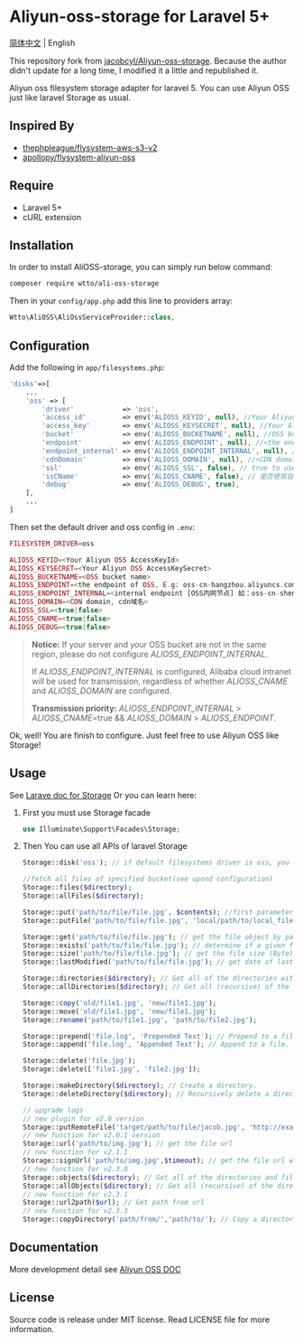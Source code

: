 # Aliyun-oss-storage for Laravel 5+

[简体中文](./readme.md) | English

This repository fork from [jacobcyl/Aliyun-oss-storage](https://github.com/jacobcyl/Aliyun-oss-storage).
Because the author didn't update for a long time, I modified it a little and republished it.

Aliyun oss filesystem storage adapter for laravel 5. You can use Aliyun OSS just like laravel Storage as usual.

## Inspired By

- [thephpleague/flysystem-aws-s3-v2](https://github.com/thephpleague/flysystem-aws-s3-v2)
- [apollopy/flysystem-aliyun-oss](https://github.com/apollopy/flysystem-aliyun-oss)

## Require

- Laravel 5+
- cURL extension

## Installation

In order to install AliOSS-storage, you can simply run below command:

```bash
composer require wtto/ali-oss-storage
```

Then in your `config/app.php` add this line to providers array:

```php
Wtto\AliOSS\AliOssServiceProvider::class,
```

## Configuration

Add the following in `app/filesystems.php`:

```php
'disks'=>[
    ...
    'oss' => [
        'driver'            => 'oss',
        'access_id'         => env('ALIOSS_KEYID', null), //Your Aliyun OSS AccessKeyId
        'access_key'        => env('ALIOSS_KEYSECRET', null), //Your Aliyun OSS AccessKeySecret
        'bucket'            => env('ALIOSS_BUCKETNAME', null), //OSS bucket name
        'endpoint'          => env('ALIOSS_ENDPOINT', null), //<the endpoint of OSS, E.g: oss-cn-hangzhou.aliyuncs.com | custom domain, E.g:img.abc.com> OSS 外网节点或自定义外部域名
        'endpoint_internal' => env('ALIOSS_ENDPOINT_INTERNAL', null), //<internal endpoint [OSS内网节点] 如：oss-cn-shenzhen-internal.aliyuncs.com> v2.0.4 新增配置属性，如果为空，则默认使用 endpoint 配置(由于内网上传有点小问题未解决，请大家暂时不要使用内网节点上传，正在与阿里技术沟通中)
        'cdnDomain'         => env('ALIOSS_DOMAIN', null), //<CDN domain, cdn域名> 如果isCName为true, getUrl会判断cdnDomain是否设定来决定返回的url，如果cdnDomain未设置，则使用endpoint来生成url，否则使用cdn
        'ssl'               => env('ALIOSS_SSL', false), // true to use 'https://' and false to use 'http://'. default is false,
        'isCName'           => env('ALIOSS_CNAME', false), // 是否使用自定义域名,true: 则Storage.url()会使用自定义的cdn或域名生成文件url， false: 则使用外部节点生成url
        'debug'             => env('ALIOSS_DEBUG', true),
    ],
    ...
]
```

Then set the default driver and oss config in `.env`:

```php
FILESYSTEM_DRIVER=oss

ALIOSS_KEYID=<Your Aliyun OSS AccessKeyId>
ALIOSS_KEYSECRET=<Your Aliyun OSS AccessKeySecret>
ALIOSS_BUCKETNAME=<OSS bucket name>
ALIOSS_ENDPOINT=<the endpoint of OSS, E.g: oss-cn-hangzhou.aliyuncs.com | custom domain, E.g:img.abc.com>
ALIOSS_ENDPOINT_INTERNAL=<internal endpoint [OSS内网节点] 如：oss-cn-shenzhen-internal.aliyuncs.com>
ALIOSS_DOMAIN=<CDN domain, cdn域名>
ALIOSS_SSL=<true|false>
ALIOSS_CNAME=<true|false>
ALIOSS_DEBUG=<true|false>
```

> **Notice:** If your server and your OSS bucket are not in the same region, please do not configure _ALIOSS_ENDPOINT_INTERNAL_.
>
> If _ALIOSS_ENDPOINT_INTERNAL_ is configured, Alibaba cloud intranet will be used for transmission, regardless of whether _ALIOSS_CNAME_ and _ALIOSS_DOMAIN_ are configured.
>
> **Transmission priority:** _ALIOSS_ENDPOINT_INTERNAL_ > _ALIOSS_CNAME_=true && _ALIOSS_DOMAIN_ > _ALIOSS_ENDPOINT_.

Ok, well! You are finish to configure. Just feel free to use Aliyun OSS like Storage!

## Usage

See [Larave doc for Storage](https://laravel.com/docs/5.5/filesystem#custom-filesystems)
Or you can learn here:

1. First you must use Storage facade

   ```php
   use Illuminate\Support\Facades\Storage;
   ```

2. Then You can use all APIs of laravel Storage

   ```php
   Storage::disk('oss'); // if default filesystems driver is oss, you can skip this step

   //fetch all files of specified bucket(see upond configuration)
   Storage::files($directory);
   Storage::allFiles($directory);

   Storage::put('path/to/file/file.jpg', $contents); //first parameter is the target file path, second paramter is file content
   Storage::putFile('path/to/file/file.jpg', 'local/path/to/local_file.jpg'); // upload file from local path

   Storage::get('path/to/file/file.jpg'); // get the file object by path
   Storage::exists('path/to/file/file.jpg'); // determine if a given file exists on the storage(OSS)
   Storage::size('path/to/file/file.jpg'); // get the file size (Byte)
   Storage::lastModified('path/to/file/file.jpg'); // get date of last modification

   Storage::directories($directory); // Get all of the directories within a given directory
   Storage::allDirectories($directory); // Get all (recursive) of the directories within a given directory

   Storage::copy('old/file1.jpg', 'new/file1.jpg');
   Storage::move('old/file1.jpg', 'new/file1.jpg');
   Storage::rename('path/to/file1.jpg', 'path/to/file2.jpg');

   Storage::prepend('file.log', 'Prepended Text'); // Prepend to a file.
   Storage::append('file.log', 'Appended Text'); // Append to a file.

   Storage::delete('file.jpg');
   Storage::delete(['file1.jpg', 'file2.jpg']);

   Storage::makeDirectory($directory); // Create a directory.
   Storage::deleteDirectory($directory); // Recursively delete a directory.It will delete all files within a given directory, SO Use with caution please.

   // upgrade logs
   // new plugin for v2.0 version
   Storage::putRemoteFile('target/path/to/file/jacob.jpg', 'http://example.com/jacob.jpg'); //upload remote file to storage by remote url
   // new function for v2.0.1 version
   Storage::url('path/to/img.jpg'); // get the file url
   // new function for v2.1.1
   Storage::signUrl('path/to/img.jpg',$timeout); // get the file url with signature,default timeout = 3600
   // new function for v2.3.0
   Storage::objects($directory); // Get all of the directories and files within a given directory
   Storage::allObjects($directory); // Get all (recursive) of the directories and files within a given directory
   // new function for v2.3.1
   Storage::url2path($url); // Get path from url
   // new function for v2.3.3
   Storage::copyDirectory('path/from/','path/to/'); // Copy a directory
   ```

## Documentation

More development detail see [Aliyun OSS DOC](https://help.aliyun.com/document_detail/32099.html?spm=5176.doc31981.6.335.eqQ9dM)

## License

Source code is release under MIT license. Read LICENSE file for more information.
